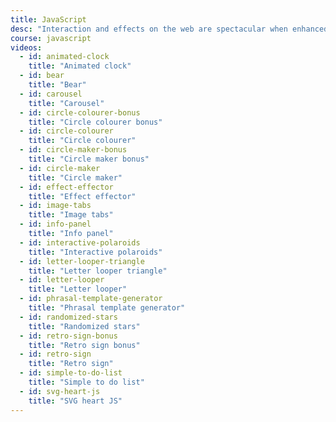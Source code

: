 ```yaml
---
title: JavaScript
desc: "Interaction and effects on the web are spectacular when enhanced with the JavaScript programming language. Students create motion graphics and complex interactions to enhance the user experience after learning programming basics with activities like co-op games, interactive code-based quizzes, and programming challenges."
course: javascript
videos:
  - id: animated-clock
    title: "Animated clock"
  - id: bear
    title: "Bear"
  - id: carousel
    title: "Carousel"
  - id: circle-colourer-bonus
    title: "Circle colourer bonus"
  - id: circle-colourer
    title: "Circle colourer"
  - id: circle-maker-bonus
    title: "Circle maker bonus"
  - id: circle-maker
    title: "Circle maker"
  - id: effect-effector
    title: "Effect effector"
  - id: image-tabs
    title: "Image tabs"
  - id: info-panel
    title: "Info panel"
  - id: interactive-polaroids
    title: "Interactive polaroids"
  - id: letter-looper-triangle
    title: "Letter looper triangle"
  - id: letter-looper
    title: "Letter looper"
  - id: phrasal-template-generator
    title: "Phrasal template generator"
  - id: randomized-stars
    title: "Randomized stars"
  - id: retro-sign-bonus
    title: "Retro sign bonus"
  - id: retro-sign
    title: "Retro sign"
  - id: simple-to-do-list
    title: "Simple to do list"
  - id: svg-heart-js
    title: "SVG heart JS"
---
```

